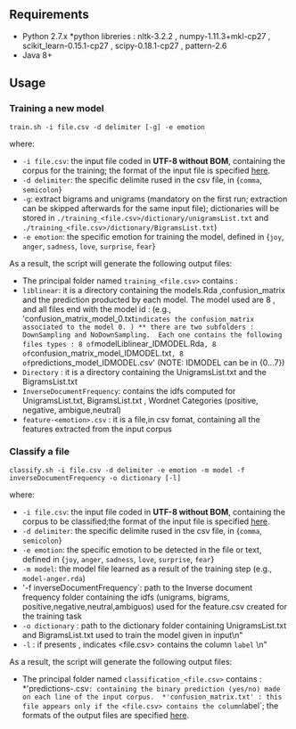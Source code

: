 ## Requirements
* Python 2.7.x
*python libreries : nltk-3.2.2 , numpy-1.11.3+mkl-cp27 , scikit_learn-0.15.1-cp27 , scipy-0.18.1-cp27 , pattern-2.6
* Java 8+

## Usage

### Training a new model
```
train.sh -i file.csv -d delimiter [-g] -e emotion 
```
where:
* `-i file.csv`: the input file coded in **UTF-8 without BOM**, containing the corpus for the training; the format of the input file is specified [here](https://github.com/collab-uniba/Emotion_and_Polarity_SO/wiki/File-format-for-training-corpus).
* `-d delimiter`: the specific delimite rused in the csv file, in {`comma`, `semicolon`}
* `-g`: extract bigrams and unigrams (mandatory on the first run; extraction can be skipped afterwards for the same input file); dictionaries will be stored in `./training_<file.csv>/dictionary/unigramsList.txt` and `./training_<file.csv>/dictionary/BigramsList.txt`)
* `-e emotion`: the specific emotion for training the model, defined in {`joy`, `anger`, `sadness`, `love`, `surprise`, `fear`}

As a result, the script will generate the following output files:

* The principal folder named `training_<file.csv>` contains :
* `liblinear`: it is a directory containing the models.Rda ,confusion_matrix and the prediction producted by each model. The model used are 8 , and all files end with the model id : (e.g., 'confusion_matrix_model_0.txt` indicates the confusion_matrix associated to the model 0. )
		** there are two subfolders : DownSampling and NoDownSampling. 
			Each one contains the following files types : 8 of `modelLiblinear_IDMODEL.Rda` , 8 of `confusion_matrix_model_IDMODEL.txt` , 8 of `predictions_model_IDMODEL.csv'  (NOTE: IDMODEL can be in {0...7})
* `Directory` : it is a directory containing the UnigramsList.txt and the BigramsList.txt 
* `InverseDocumentFrequency`: contains the idfs computed for UnigramsList.txt, BigramsList.txt , Wordnet Categories (positive, negative, ambigue,neutral)
* `feature-<emotion>.csv` : it is a file,in csv fomat, containing all the features extracted from the input corpus



### Classify a file
```
classify.sh -i file.csv -d delimiter -e emotion -m model -f inverseDocumentFrequency -o dictionary [-l]
```
where:
* `-i file.csv`: the input file coded in **UTF-8 without BOM**, containing the corpus to be classified;the format of the input file is specified [here](https://github.com/collab-uniba/Emotion_and_Polarity_SO/wiki/File-format-for-classification-corpus).
* `-d delimiter`: the specific delimite rused in the csv file, in {`comma`, `semicolon`}
* `-e emotion`: the specific emotion to be detected in the file or text, defined in {`joy`, `anger`, `sadness`, `love`, `surprise`, `fear`}
* `-m model`: the model file learned as a result of the training step (e.g., `model-anger.rda`)
* '-f inverseDocumentFrequency`: path to the Inverse document frequency folder containing  the idfs (unigrams, bigrams, positive,negative,neutral,ambiguos) used for the feature.csv created for the training task
* `-o dictionary` : path to the dictionary folder containing  UnigramsList.txt and BigramsList.txt used to train the model given in input\n"
* `-l` : if presents , indicates  <file.csv> contains the column `label` \n"

As a result, the script will generate the following output files:
* The principal folder named `classification_<file.csv>` contains :
*'predictions-<emotion>.csv` : containing the binary prediction (yes/no) made on each line of the input corpus. 
*'confusion_matrix.txt' : this file appears only if the <file.csv> contains the column `label`; 
the formats of the output files are specified [here](https://github.com/collab-uniba/Emotion_and_Polarity_SO/wiki/File-format-for-classification-output).

